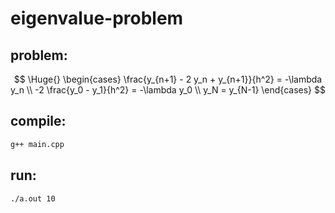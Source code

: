 # eigenvalue-problem

## problem:

$$
\Huge{}
\begin{cases}
\frac{y_{n+1} - 2  y_n + y_{n+1}}{h^2} = -\lambda y_n \\
-2  \frac{y_0 - y_1}{h^2} = -\lambda y_0 \\
y_N = y_{N-1}
\end{cases}
$$

## compile:
```bash
g++ main.cpp
```
## run:
```bash
./a.out 10
```